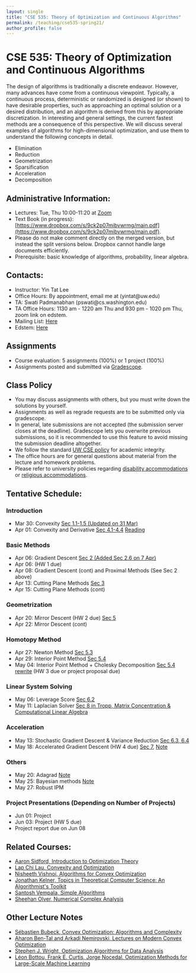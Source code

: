 ```yaml
---
layout: single
title: "CSE 535: Theory of Optimization and Continuous Algorithms"
permalink: /teaching/cse535-spring21/
author_profile: false
---
```


# CSE 535: Theory of Optimization and Continuous Algorithms

The design of algorithms is traditionally a discrete endeavor. However, many advances have come from a continuous viewpoint. Typically, a continuous process, deterministic or randomized is designed (or shown) to have desirable properties, such as approaching an optimal solution or a desired distribution, and an algorithm is derived from this by appropriate discretization. In interesting and general settings, the current fastest methods are a consequence of this perspective. We will discuss several examples of algorithms for high-dimensional optimization, and use them to understand the following concepts in detail.
+ Elimination
+ Reduction
+ Geometrization
+ Sparsification
+ Acceleration
+ Decomposition

## Administrative Information:
+ Lectures: Tue, Thu 10:00-11:20 at	[Zoom](https://washington.zoom.us/j/95120229931)
+ Text Book (in progress): [https://www.dropbox.com/s/9ck2p07mibvwrmg/main.pdf](https://www.dropbox.com/s/9ck2p07mibvwrmg/main.pdf).
+ Please do not make comment directly on the merged version, but instead the split versions below. Dropbox cannot handle large documents efficiently.
+ Prerequisite: basic knowledge of algorithms, probability, linear algebra.

## Contacts:
+ Instructor: Yin Tat Lee
+ Office Hours: By appointment, email me at (yintat@<span style="display: none;">ignoreme-</span>uw.edu) 
+ TA: Swati Padmanabhan (pswati@<span style="display: none;">ignoreme-</span>cs.washington.edu)
+ TA Office Hours: 1130 am - 1220 am Thu and 930 pm - 1020 pm Thu, zoom link on edstem.
+ Mailing List: [Here](https://mailman.u.washington.edu/mailman/listinfo/cse535a_sp21)
+ Edstem: [Here](https://edstem.org/us/courses/4940)

## Assignments
+ Course evaluation: 5 assignments (100%) or 1 project (100%)
+ Assignments posted and submitted via [Gradescope](https://www.gradescope.com/courses/259020).

## Class Policy
+ You may discuss assignments with others, but you must write down the solutions by yourself.
+ Assignments as well as regrade requests are to be submitted only via gradescope.
+ In general, late submissions are not accepted (the submission server closes at the deadline). Gradescope lets you overwrite previous submissions, so it is recommended to use this feature to avoid missing the submission deadline altogether.
+ We follow the standard [UW CSE policy](https://www.cs.washington.edu/academics/misconduct) for academic integrity.
+ The office hours are for general questions about material from the lecture and homework problems.
+ Please refer to university policies regarding [disability accommodations](http://depts.washington.edu/uwdrs/current-students/accommodations/) or [religious accommodations](https://registrar.washington.edu/staffandfaculty/religious-accommodations-policy/).


## Tentative Schedule:

### Introduction
+ Mar 30: Convexity [Sec 1.1-1.5 (Updated on 31 Mar)](https://www.dropbox.com/s/jp6kftjej0tukrz/lecture%201.pdf)
+ Apr 01: Convexity and Derivative [Sec 4.1-4.4](https://www.dropbox.com/s/o9wn9d6gok0hi95/lecture%202.pdf) [Reading](https://www.dropbox.com/s/wha9wrfs59hco80/reading%202.pdf?dl=0)

### Basic Methods
+ Apr 06: Gradient Descent [Sec 2 (Added Sec 2.6 on 7 Apr)](https://www.dropbox.com/s/cx6husyj2nbfq2e/lecture%203.pdf?dl=0) 
+ Apr 06: (HW 1 due)
+ Apr 08: Gradient Descent (cont) and Proximal Methods (See Sec 2 above)
+ Apr 13: Cutting Plane Methods [Sec 3](https://www.dropbox.com/s/hgtcajmix8q7qzh/lecture%205.pdf?dl=0)
+ Apr 15: Cutting Plane Methods (cont)

### Geometrization
+ Apr 20: Mirror Descent (HW 2 due) [Sec 5](https://www.dropbox.com/s/27jmxsvczvi7v6n/lecture%207.pdf?dl=0)
+ Apr 22: Mirror Descent (cont)

### Homotopy Method
+ Apr 27: Newton Method [Sec 5.3](https://www.dropbox.com/s/6trmy06pmwrrlrw/lecture%209.pdf?dl=0)
+ Apr 29: Interior Point Method [Sec 5.4](https://www.dropbox.com/s/eqwtyvl5tp1lhby/lecture%2010.pdf?dl=0)
+ May 04: Interior Point Method + Cholesky Decomposition [Sec 5.4 rewrite](https://www.dropbox.com/s/b68fq1oxru34fy3/lecture%2011.pdf?dl=0) (HW 3 due or project proposal due)

### Linear System Solving
+ May 06: Leverage Score [Sec 6.2](https://www.dropbox.com/s/gua0gf1rjxfqj7n/lecture%2012.pdf?dl=0)
+ May 11: Laplacian Solver [Sec 8 in Tropp, Matrix Concentration & Computational Linear Algebra](https://hdpa2019.sciencesconf.org/data/pages/Tro19_Matrix_Concentration_LN.pdf)

### Acceleration
+ May 13: Stochastic Gradient Descent & Variance Reduction [Sec 6.3, 6.4](https://www.dropbox.com/s/9c4x09rowvdea7j/lecture%2014.pdf?dl=0)
+ May 18: Accelerated Gradient Descent (HW 4 due) [Sec 7](https://www.dropbox.com/s/brplezbqteg35e3/lecture%2015%202.pdf?dl=0), [Note](https://www.dropbox.com/s/sgdw6cbly3w6g94/lecture%2015.pdf?dl=0)

### Others
+ May 20: Adagrad [Note](https://www.dropbox.com/s/02atdn561ytgy8r/lecture%2016.pdf?dl=0)
+ May 25: Bayesian methods [Note](https://www.dropbox.com/s/fyeuvfxazbunpvo/lecture%2017.pdf?dl=0)
+ May 27: Robust IPM

### Project Presentations (Depending on Number of Projects)
+ Jun 01: Project
+ Jun 03: Project (HW 5 due)
+ Project report due on Jun 08



## Related Courses:
+ [Aaron Sidford, Introduction to Optimization Theory](https://web.stanford.edu/~sidford/courses/20fa_opt_theory/fa20_opt_theory.html)
+ [Lap Chi Lau, Convexity and Optimization](https://cs.uwaterloo.ca/~lapchi/cs798/index.html)
+ [Nisheeth Vishnoi, Algorithms for Convex Optimization](https://nisheethvishnoi.wordpress.com/convex-optimization/)
+ [Jonathan Kelner, Topics in Theoretical Computer Science: An Algorithmist's Toolkit](http://stellar.mit.edu/S/course/18/sp14/18.409/index.html)
+ [Santosh Vempala, Simple Algorithms](https://algorithms2017.wordpress.com/lectures/)
+ [Sheehan Olver, Numerical Complex Analysis](http://www.maths.usyd.edu.au/u/olver/teaching/NCA/)

## Other Lecture Notes
+ [Sébastien Bubeck, Convex Optimization: Algorithms and Complexity](https://arxiv.org/abs/1405.4980)
+ [Aharon Ben-Tal and Arkadi Nemirovski, Lectures on Modern Convex Optimization](https://www2.isye.gatech.edu/~nemirovs/Lect_ModConvOpt.pdf)
+ [Stephen J. Wright, Optimization Algorithms for Data Analysis](http://www.optimization-online.org/DB_FILE/2016/12/5748.pdf)
+ [Léon Bottou, Frank E. Curtis, Jorge Nocedal. Optimization Methods for Large-Scale Machine Learning](https://arxiv.org/abs/1606.04838)

